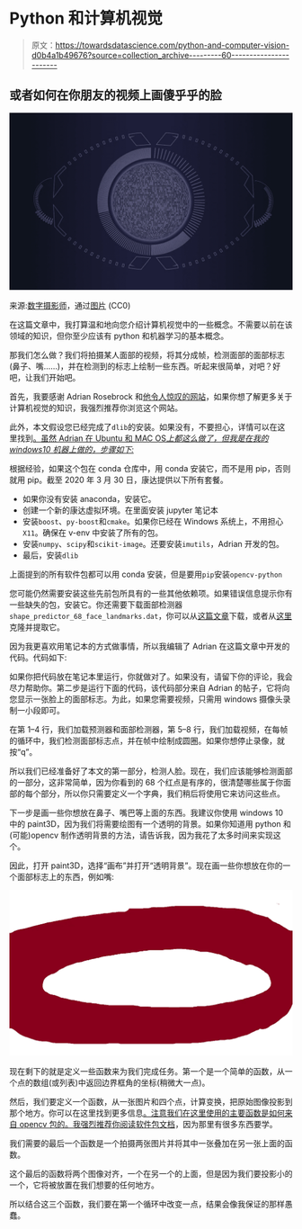 # Python 和计算机视觉

> 原文：<https://towardsdatascience.com/python-and-computer-vision-d0b4a1b49676?source=collection_archive---------60----------------------->

## 或者如何在你朋友的视频上画傻乎乎的脸

![](img/10ea549446e49d41dc5af83bb8934857.png)

来源:[数字摄影师](https://pixabay.com/users/thedigitalartist-202249/)，通过[图片](https://pixabay.com/illustrations/technology-eye-4024486/) (CC0)

在这篇文章中，我打算温和地向您介绍计算机视觉中的一些概念。不需要以前在该领域的知识，但你至少应该有 python 和机器学习的基本概念。

那我们怎么做？我们将拍摄某人面部的视频，将其分成帧，检测面部的面部标志(鼻子、嘴……)，并在检测到的标志上绘制一些东西。听起来很简单，对吧？好吧，让我们开始吧。

首先，我要感谢 Adrian Rosebrock 和[他令人惊叹的网站](https://www.pyimagesearch.com)，如果你想了解更多关于计算机视觉的知识，我强烈推荐你浏览这个网站。

此外，本文假设您已经完成了`dlib`的安装。如果没有，不要担心，详情可以在这里找到[。虽然 Adrian 在 Ubuntu 和 MAC OS*上都这么做了，但我是在我的 windows10 机器上做的，步骤如下:*](https://www.pyimagesearch.com/2017/03/27/how-to-install-dlib/)

根据经验，如果这个包在 conda 仓库中，用 conda 安装它，而不是用 pip，否则就用 pip。截至 2020 年 3 月 30 日，康达提供以下所有套餐。

*   如果你没有安装 anaconda，安装它。
*   创建一个新的康达虚拟环境。在里面安装 jupyter 笔记本
*   安装`boost`、`py-boost`和`cmake`。如果你已经在 Windows 系统上，不用担心`X11`。确保在 v-env 中安装了所有的包。
*   安装`numpy`、`scipy`和`scikit-image`。还要安装`imutils`，Adrian 开发的包。
*   最后，安装`dlib`

上面提到的所有软件包都可以用 conda 安装，但是要用`pip`安装`opencv-python`

您可能仍然需要安装这些先前包所具有的一些其他依赖项。如果错误信息提示你有一些缺失的包，安装它。你还需要下载面部检测器`shape_predictor_68_face_landmarks.dat`，你可以从[这篇文章](https://www.pyimagesearch.com/2017/04/03/facial-landmarks-dlib-opencv-python/)下载，或者从[这里](https://github.com/davisking/dlib-models/blob/master/shape_predictor_68_face_landmarks.dat.bz2)克隆并提取它。

因为我更喜欢用笔记本的方式做事情，所以我编辑了 Adrian 在这篇文章中开发的代码。代码如下:

如果你把代码放在笔记本里运行，你就做对了。如果没有，请留下你的评论，我会尽力帮助你。第二步是运行下面的代码，该代码部分来自 Adrian 的帖子，它将向您显示一张脸上的面部标志。为此，如果您需要视频，只需用 windows 摄像头录制一小段即可。

在第 1–4 行，我们加载预测器和面部检测器，第 5–8 行，我们加载视频，在每帧的循环中，我们检测面部标志点，并在帧中绘制成圆圈。如果你想停止录像，就按“q”。

所以我们已经准备好了本文的第一部分，检测人脸。现在，我们应该能够检测面部的一部分，这非常简单，因为你看到的 68 个红点是有序的，很清楚哪些属于你面部的每个部分，所以你只需要定义一个字典，我们稍后将使用它来访问这些点。

下一步是画一些你想放在鼻子、嘴巴等上面的东西。我建议你使用 windows 10 中的 paint3D，因为我们将需要绘图有一个透明的背景。如果你知道用 python 和(可能)opencv 制作透明背景的方法，请告诉我，因为我花了太多时间来实现这个。

因此，打开 paint3D，选择“画布”并打开“透明背景”。现在画一些你想放在你的一个面部标志上的东西，例如嘴:

![](img/781c80ff5091661e547ba67d36be9ab1.png)

现在剩下的就是定义一些函数来为我们完成任务。第一个是一个简单的函数，从一个点的数组(或列表)中返回边界框角的坐标(稍微大一点)。

然后，我们要定义一个函数，从一张图片和四个点，计算变换，把原始图像投影到那个地方。你可以在这里找到更多信息[。注意我们在这里使用的主要函数是如何来自 opencv 包的。我强烈推荐你阅读](https://medium.com/acmvit/how-to-project-an-image-in-perspective-view-of-a-background-image-opencv-python-d101bdf966bc)[软件包文档](https://opencv-python-tutroals.readthedocs.io/en/latest/py_tutorials/py_tutorials.html)，因为那里有很多东西要学。

我们需要的最后一个函数是一个拍摄两张图片并将其中一张叠加在另一张上面的函数。

这个最后的函数将两个图像对齐，一个在另一个的上面，但是因为我们要投影小的一个，它将被放置在我们想要的任何地方。

所以结合这三个函数，我们要在第一个循环中改变一点，结果会像我保证的那样愚蠢。